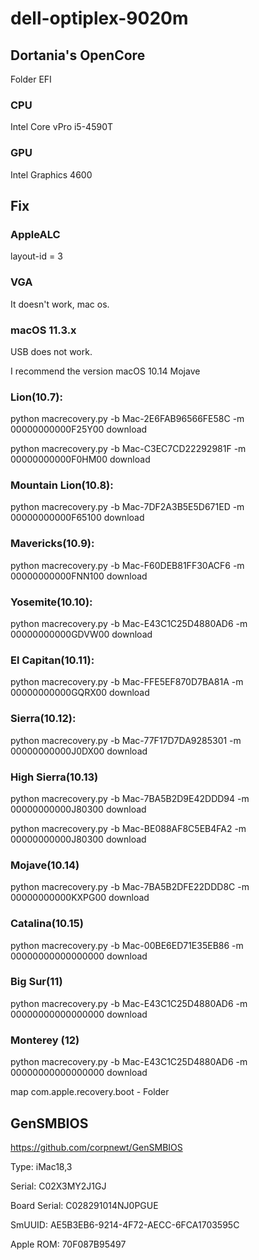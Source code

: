 # dell-optiplex-9020m

## Dortania's OpenCore
Folder EFI

### CPU
Intel Core vPro i5-4590T

### GPU
Intel Graphics 4600

## Fix
### AppleALC
layout-id = 3

### VGA
It doesn't work, mac os.

### macOS 11.3.x
USB does not work.

I recommend the version macOS 10.14 Mojave

### Lion(10.7):
python macrecovery.py -b Mac-2E6FAB96566FE58C -m 00000000000F25Y00 download

python macrecovery.py -b Mac-C3EC7CD22292981F -m 00000000000F0HM00 download

### Mountain Lion(10.8):
python macrecovery.py -b Mac-7DF2A3B5E5D671ED -m 00000000000F65100 download

### Mavericks(10.9):
python macrecovery.py -b Mac-F60DEB81FF30ACF6 -m 00000000000FNN100 download

### Yosemite(10.10):
python macrecovery.py -b Mac-E43C1C25D4880AD6 -m 00000000000GDVW00 download

### El Capitan(10.11):
python macrecovery.py -b Mac-FFE5EF870D7BA81A -m 00000000000GQRX00 download

### Sierra(10.12):
python macrecovery.py -b Mac-77F17D7DA9285301 -m 00000000000J0DX00 download

### High Sierra(10.13)
python macrecovery.py -b Mac-7BA5B2D9E42DDD94 -m 00000000000J80300 download

python macrecovery.py -b Mac-BE088AF8C5EB4FA2 -m 00000000000J80300 download

### Mojave(10.14)
python macrecovery.py -b Mac-7BA5B2DFE22DDD8C -m 00000000000KXPG00 download

### Catalina(10.15)
python macrecovery.py -b Mac-00BE6ED71E35EB86 -m 00000000000000000 download

### Big Sur(11)
python macrecovery.py -b Mac-E43C1C25D4880AD6 -m 00000000000000000 download

### Monterey (12)
python macrecovery.py -b Mac-E43C1C25D4880AD6 -m 00000000000000000 download

map com.apple.recovery.boot  -  Folder

## GenSMBIOS
https://github.com/corpnewt/GenSMBIOS

Type:         iMac18,3

Serial:       C02X3MY2J1GJ

Board Serial: C028291014NJ0PGUE

SmUUID:       AE5B3EB6-9214-4F72-AECC-6FCA1703595C

Apple ROM:    70F087B95497
